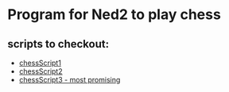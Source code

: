 # Program for Ned2 to play chess

## scripts to checkout:
- [chessScript1](https://github.com/siromermer/Dynamic-Chess-Board-Piece-Extraction/tree/master)
- [chessScript2](https://github.com/rondinellimorais/chess_recognition?tab=readme-ov-file)
- [chessScript3 - most promising](https://github.com/sta314/chess_state_recognition)
